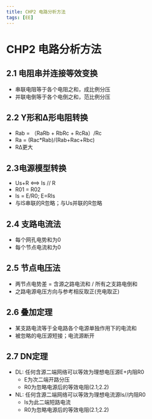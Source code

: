 ```yaml
---
title: CHP2 电路分析方法
tags: [EE]
---
```


# CHP2 电路分析方法

## 2.1 电阻串并连接等效变换

- 串联电阻等于各个电阻之和，成比例分压
- 并联电倒等于各个电倒之和，范比例分压

## 2.2 Y形和∆形电阻转换

- Rab = （RaRb + RbRc + RcRa）/Rc
- Ra = (Rac*Rab)/(Rab+Rac+Rbc)
- R∆更大

## 2.3电源模型转换 

- Us+R  <==> Is  // R
- R01 = R02
- Is = E/R0; E=RIs
- 与IS串联的R忽略；与Us并联的R忽略

## 2.4 支路电流法

- 每个网孔电势和为0
- 每个节点电流和为0

## 2.5 节点电压法

- 两节点电势差 = 含源之路电流和 / 所有之支路电倒和
- 之路电源电压方向与参考相反取正(充电取正)

## 2.6 叠加定理

- 某支路电流等于全电路各个电源单独作用下的电流和
- 被忽略的电压源短接；电流源断开

## 2.7 DN定理

- DL: 任何含源二端网络可以等效为理想电压源E+内阻R0		
  - E为次二端开路分压
  - R0为忽略电源后的等效电阻(2.1;2.2)
- NL: 任何含源二端网络可以等效为理想电流源Is//内阻R0
  - Is为此二端短路电流
  - R0为忽略电源后的等效电阻(2.1;2.2)
